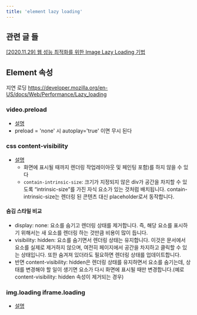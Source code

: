```yaml
---
title: 'element lazy loading'
---
```


## 관련 글 들

[[2020.11.29] 웹 성능 최적화를 위한 Image Lazy Loading 기법](https://helloinyong.tistory.com/297)

## Element 속성

지연 로딩 https://developer.mozilla.org/en-US/docs/Web/Performance/Lazy_loading

### video.preload

-   [설명](https://developer.mozilla.org/en-US/docs/Web/HTML/Element/video#attr-preload)
-   preload = 'none' 시 autoplay='true' 이면 무시 된다

### css content-visibility

-   [설명](https://wit.nts-corp.com/2020/09/11/6223)
    -   화면에 표시될 때까지 렌더링 작업레이아웃 및 페인팅 포함)를 하지 않을 수 있다
    -   `contain-intrinsic-size`: 크기가 지정되지 않은 div가 공간을 차지할 수 있도록 “intrinsic-size”를 가진 자식 요소가 있는 것처럼 배치됩니다. contain-intrinsic-size는 렌더링 된 콘텐츠 대신 placeholder로서 동작합니다.

#### 숨김 스타일 비교

-   display: none: 요소를 숨기고 렌더링 상태를 제거합니다. 즉, 해당 요소를 표시하기 위해서는 새 요소를 렌더링 하는 것만큼 비용이 많이 듭니다.
-   visibility: hidden: 요소를 숨기면서 렌더링 상태는 유지합니다. 이것은 문서에서 요소를 실제로 제거하지 않으며, 여전히 페이지에서 공간을 차지하고 클릭할 수 있는 상태입니다. 또한 숨겨져 있더라도 필요하면 렌더링 상태를 업데이트합니다.
-   반면 content-visibility: hidden은 렌더링 상태를 유지하면서 요소를 숨기는데, 상태를 변경해야 할 일이 생기면 요소가 다시 화면에 표시될 때만 변경합니다.(예로 content-visibility: hidden 속성이 제거되는 경우)

### img.loading iframe.loading

-   [설명](https://developer.mozilla.org/ko/docs/Web/HTML/Element/img#attr-loading)
